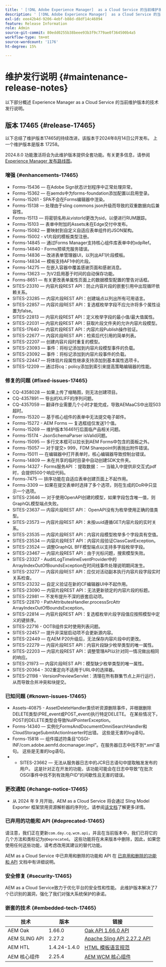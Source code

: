```yaml
---
title: ' [!DNL Adobe Experience Manager]  as a Cloud Service 的当前维护发行说明。'
description: ' [!DNL Adobe Experience Manager]  as a Cloud Service 的当前维护发行说明。'
exl-id: eee42b4d-9206-4ebf-b88d-d8df14c46094
feature: Release Information
role: Admin
source-git-commit: 80edd0255b38beee93b3f9c779ae0f364500b4a5
workflow-type: tm+mt
source-wordcount: '1176'
ht-degree: 15%

---
```



# 维护发行说明 {#maintenance-release-notes}

以下部分概述 Experience Manager as a Cloud Service 的当前维护版本的技术发行说明。

## 版本 17465 {#release-17465}

以下总结了维护版本17465的持续改进，该版本于2024年8月14日公开发布。 上一个维护版本是版本 17258。

2024.8.0 功能激活将会为此维护版本提供全套功能。有关更多信息，请参阅[ Experience Manager 发布路线图](https://experienceleague.adobe.com/zh-hans/docs/experience-manager-release-information/aem-release-updates/update-releases-roadmap)。

### 增强 {#enhancements-17465}

* Forms-15436 — 在Adobe Sign状态计划程序中正常处理异常。
* Forms-15362 — 在aemds中为forms-foundation添加配置以启用登录。
* Forms-15261 - SPA不会在Forms编辑器中渲染。
* Forms-15138 — 处理由于sling commons json升级而导致的双重数据向后兼容性。
* Forms-15113 — 将密钥名称从vistorId更改为sid，以便进行RUM跟踪。
* Forms-15103 — 表单中附加的Assets未在Edge交付中发布。
* Forms-15082 — 要映射到自定义自适应表单组件的JSON架构。
* Forms-15002 - v1片段的模板类型注册。
* Forms-14845 — 通过Forms Manager支持核心组件库表单中的xdpRef。
* Forms-14840 - Forms预填充服务错误。
* Forms-14836 — 改进表单管理器UI，以列出AF1片段模板。
* Forms-14834 — 模板支持AF1中的片段。
* Forms-14275 — 在嵌入容器中覆盖感谢页面和感谢消息。
* Forms-13623 — 为V2启用基于时间的自动保存功能。
* Forms-8651 — 有关更改表单属性页面上的数据模型配置的警告对话框。
* SITES-23310 — 内容片段REST API：防止内容片段的嵌套引用中出现循环依赖关系。
* SITES-23285 — 内容片段REST API：创建端点以列出所有可用语言。
* SITES-22857 — 内容片段REST API：复选框枚举字段不应允许将多个属性设置为false。
* SITES-22813 — 内容片段REST API：定义枚举字段的最小值/最大值属性。
* SITES-22031 — 内容片段REST API：获取片段文件夹的允许内容片段模型。
* SITES-17640 — 内容片段REST API：内容片段Publish操作验证。
* SITES-22677 — 内容片段REST API：检索后代引用的简单列表。
* SITES-22207 — 创建内容片段时重复的模型。
* SITES-23093 — 事件：将标记添加到内容片段模型事件的负载。
* SITES-23092 — 事件：将标记添加到内容片段事件的负载。
* SITES-22447 — 将体验片段属性继承支持添加到基本属性选项卡。
* SITES-12209 — 通过将cq：policy添加到索引来提高策略编辑器的性能。

### 修复的问题 {#fixed-issues-17465}

* CQ-4358028 — 如果上传了缩略图，则无法创建项目。
* CQ-4357891 — 导出的XLIFF的序列问题。
* CQ-4357059 — 翻译作业需要几个小时才能完成，导致AEMaaCS中出现503超时。
* Forms-15320 — 基于核心组件的表单中无法提交电子邮件。
* Forms-15272 - AEM Forms — 复选框组仅发送1个值。
* Forms-15269 — 维护版本16461行后面临产品相关问题。
* Forms-15174 - JsonSchemaParser isValid问题。
* Forms-15095 — 多行文本框可以拉长到AEM Forms中包含的面板之外。
* Forms-15057 — 对于提交> 999，FDM Sharepoint列表抛出附件错误。
* Forms-15011 — 在编辑器中打开表单时，核心编辑器导致控制台错误。
* Forms-14809 — 未在共享的临时目录中自动创建SDK文件夹。
* Forms-14327 - Forms服务API ：提取数据： — 当输入中提供非交互式pdf时，会提供500个响应代码。
* Forms-7475 — 排序功能在自适应表单创建页面上不起作用。
* Forms-3309 — 如果在提交表单时选择了多个选项，则在生成的DoR中只显示一个选项。
* SITES-23646 — 对于使用OpenAPI创建的模型，如果字段包含唯一值，则GraphQL模型端点失败。
* SITES-23637 — 内容片段REST API： OpenAPI没有为枚举使用正确的值类型。
* SITES-23573 — 内容片段REST API：未按uuid遵循GET内容片段的实时关系。
* SITES-23535 — 内容片段REST API：内容片段模型枚举多个字段具有空值。
* SITES-23534 — 内容片段REST API：内容片段验证ClassCastException。
* SITES-23524 — 调整GraphQL BFF模型端点以支持多字段枚举字段。
* SITES-23467 — 内容片段REST API：由于光标问题，搜索模型失败。
* SITES-23327 - AuditLogTimelineEventProvider中的ArrayIndexOutOfBoundsException在时间线事件处理说明期间发生。
* SITES-23277 — 内容片段REST API：应仅对活动副本执行内容片段字段实时关系检查。
* SITES-23232 — 自定义验证在新的CF编辑器UI中不起作用。
* SITES-23090 — 内容片段REST API：无法更新锁定的内容片段的标题。
* SITES-22981 — 不发布提升不深的嵌套启动项。
* SITES-22870 - PathAttributesHandler.processSrcAttr ArrayIndexOutOfBoundsException。
* SITES-22814 — 内容片段REST API：复选框枚举片段字段值应按照模型中定义的键排序。
* SITES-22716 - OOTB组件实时使用列表问题。
* SITES-22457 — 提升非深层启动项不会更新源内容。
* SITES-22449 — 在AEM P20升级后，无法保存内容片段中的更改。
* SITES-22279 — 内容片段REST API：内容片段缺少枚举类型的唯一属性。
* SITES-22203 — 内容片段REST API：调整管理API以针对同一情况做出相同的响应。
* SITES-21973 — 内容片段REST API：模型缺少枚举类型的唯一属性。
* SITES-20364 - 302重定向不适用于URL中的选择器。
* SITES-21198 - VersionPreviewServlet：清理在所有群集节点上并行运行，从而导致合并冲突和块提交。

### 已知问题 {#known-issues-17465}

* Assets-40875 - AssetDeleteHandler类侦听资源删除事件，并根据删除DELETE类型(PRE_event或POST_event)执行特定DELETE。 在某些情况下，POST的DELETE类型会导致NullPointerException。
* Forms-14340 — 实例化FormsAndDocumentOmniSearchHandler和CloudStorageSubmitActionInserter时出错。 这些是无害的log语句。
* Forms-15818 — 组件描述符条目“OSGI-INF/com.adobe.aemfd.docmanager.impl”。在服务器日志中找不到*.xml&#39;语句。 这些是无害的log语句。
* 
   * SITES-23662 — 无法从服务器日志中的JCR日志语句中提取触发发布的用户。 这是针对正在开发的功能，该功能可能会在日志中导致“在批次OSGI事件中找不到有效用户ID”的间歇性且无害的错误。

### 更改通知 {#change-notice-17465}

* 从 2024 年 9 月开始，AEM as a Cloud Service 将会通过 Sling Model Exporter 框架禁用资源解析器的序列化。请参阅[该文档](/help/implementing/developing/hybrid/disallow-the-serialization-of-resourceresolvers-via-sling-model-exporter.md)了解更多详情。

### 已弃用的功能和 API {#deprecated-17465}

请注意，我们正在更新`com.day.cq.wcm.api`，并且在当前版本中，我们已将它的几个方法和类标记为`@Deprecated`。 这些功能将在未来版本中删除，因此，如果您使用任何这些功能，请考虑改用其建议的替代功能。

AEM as a Cloud Service 中已弃用和删除的功能和 API 在 [已弃用和删除的功能和 API](/help/release-notes/deprecated-removed-features.md) 文档中有详细说明。

### 安全修复 {#security-17465}

AEM as a Cloud Service致力于优化平台的安全性和性能。 此维护版本解决了7个已识别的漏洞，强化了我们对强大系统保护的承诺。

### 嵌套的技术 {#embedded-tech-17465}

| 技术 | 版本 | 链接 |
|---|---|---|
| AEM Oak | 1.66.0 | [Oak API 1.66.0 API](https://www.javadoc.io/doc/org.apache.jackrabbit/oak-api/1.66.0/index.html) |
| AEM SLING API | 2.27.2 | [Apache Sling API 2.27.2 API](https://www.javadoc.io/doc/org.apache.sling/org.apache.sling.api/latest/index.html) |
| AEM HTL | 1.4.24-1.4.0 | [HTML 模板语言规范](https://github.com/adobe/htl-spec) |
| AEM 核心组件 | 2.25.4 | [AEM WCM 核心组件](https://github.com/adobe/aem-core-wcm-components) |
